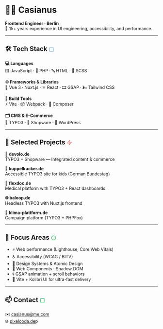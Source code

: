 # 👨‍💻 Casianus  
**Frontend Engineer · Berlin**  
🧪 15+ years experience in UI engineering, accessibility, and performance.

---

## 🛠 Tech Stack <svg width="18" height="18" viewBox="0 0 24 24" fill="none" style="vertical-align:middle"><path d="M4 4h16v16H4z" stroke="#60a5fa" stroke-width="2"><animate attributeName="stroke" values="#60a5fa;#fbbf24;#60a5fa" dur="2.8s" repeatCount="indefinite"/></path></svg>

**💻 Languages**  
🟨 JavaScript · 🐘 PHP · 🔤 HTML · 🎨 SCSS  

**⚙️ Frameworks & Libraries**  
🧩 Vue 3 · Nuxt.js · ⚛️ React · 🎞 GSAP · 🌬 Tailwind CSS  

**🧱 Build Tools**  
⚡️ Vite · 📦 Webpack · 🎼 Composer  

**🗂 CMS & E-Commerce**  
🧮 TYPO3 · 🛒 Shopware · 📝 WordPress  

---

## 🚀 Selected Projects <svg width="18" height="18" viewBox="0 0 24 24" fill="none" style="vertical-align:middle"><path d="M13 2L3 14h9l-1 8 10-12h-9z" stroke="#f87171" stroke-width="2"><animate attributeName="stroke" values="#f87171;#34d399;#f87171" dur="4s" repeatCount="indefinite"/></path></svg>

**🧠 devolo.de**  
TYPO3 + Shopware — Integrated content & commerce

**🎒 kuppelkucker.de**  
Accessible TYPO3 site for kids (German Bundestag)

**🏥 flexdoc.de**  
Medical platform with TYPO3 + React dashboards

**🌐 baloop.de**  
Headless TYPO3 with Nuxt.js frontend

**🌱 klima-plattform.de**  
Campaign platform (TYPO3 + PHPFox)

---

## 🧭 Focus Areas <svg width="18" height="18" viewBox="0 0 24 24" fill="none" style="vertical-align:middle"><circle cx="12" cy="12" r="9" stroke="#22c55e" stroke-width="2"><animate attributeName="r" values="9;10;9" dur="2s" repeatCount="indefinite"/></circle></svg>

- ⚡️ Web performance (Lighthouse, Core Web Vitals)  
- ♿ Accessibility (WCAG / BITV)  
- 🧬 Design Systems & Atomic Design  
- 🧩 Web Components · Shadow DOM  
- 🌀 GSAP animation + scroll behaviors  
- 🧪 Vite + Kolibri UI for ultra-fast delivery

---

## 📫 Contact <svg width="18" height="18" viewBox="0 0 24 24" fill="none" style="vertical-align:middle"><path d="M4 4h16v16H4z" stroke="#22c55e" stroke-width="2"/></svg>  
✉️ [casianus@me.com](mailto:casianus@me.com)  
🌐 [pixelcoda.de](https://pixelcoda.de)p
